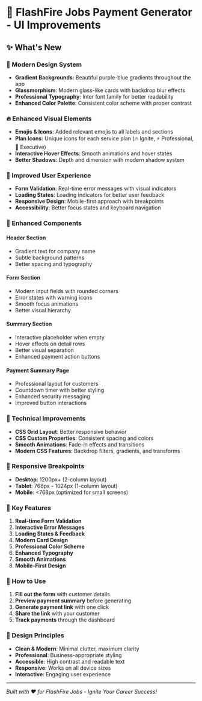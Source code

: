 # 🎨 FlashFire Jobs Payment Generator - UI Improvements

## ✨ What's New

### 🎯 Modern Design System
- **Gradient Backgrounds**: Beautiful purple-blue gradients throughout the app
- **Glassmorphism**: Modern glass-like cards with backdrop blur effects
- **Professional Typography**: Inter font family for better readability
- **Enhanced Color Palette**: Consistent color scheme with proper contrast

### 🔥 Enhanced Visual Elements
- **Emojis & Icons**: Added relevant emojis to all labels and sections
- **Plan Icons**: Unique icons for each service plan (🔥 Ignite, ⚡ Professional, 🚀 Executive)
- **Interactive Hover Effects**: Smooth animations and hover states
- **Better Shadows**: Depth and dimension with modern shadow system

### 📱 Improved User Experience
- **Form Validation**: Real-time error messages with visual indicators
- **Loading States**: Loading indicators for better user feedback
- **Responsive Design**: Mobile-first approach with breakpoints
- **Accessibility**: Better focus states and keyboard navigation

### 🎨 Enhanced Components

#### Header Section
- Gradient text for company name
- Subtle background patterns
- Better spacing and typography

#### Form Section
- Modern input fields with rounded corners
- Error states with warning icons
- Smooth focus animations
- Better visual hierarchy

#### Summary Section
- Interactive placeholder when empty
- Hover effects on detail rows
- Better visual separation
- Enhanced payment action buttons

#### Payment Summary Page
- Professional layout for customers
- Countdown timer with better styling
- Enhanced security messaging
- Improved button interactions

### 🚀 Technical Improvements
- **CSS Grid Layout**: Better responsive behavior
- **CSS Custom Properties**: Consistent spacing and colors
- **Smooth Animations**: Fade-in effects and transitions
- **Modern CSS Features**: Backdrop filters, gradients, and transforms

### 📱 Responsive Breakpoints
- **Desktop**: 1200px+ (2-column layout)
- **Tablet**: 768px - 1024px (1-column layout)
- **Mobile**: <768px (optimized for small screens)

### 🎯 Key Features
1. **Real-time Form Validation**
2. **Interactive Error Messages**
3. **Loading States & Feedback**
4. **Modern Card Design**
5. **Professional Color Scheme**
6. **Enhanced Typography**
7. **Smooth Animations**
8. **Mobile-First Design**

### 🔧 How to Use
1. **Fill out the form** with customer details
2. **Preview payment summary** before generating
3. **Generate payment link** with one click
4. **Share the link** with your customer
5. **Track payments** through the dashboard

### 🌟 Design Principles
- **Clean & Modern**: Minimal clutter, maximum clarity
- **Professional**: Business-appropriate styling
- **Accessible**: High contrast and readable text
- **Responsive**: Works on all device sizes
- **Interactive**: Engaging user experience

---

*Built with ❤️ for FlashFire Jobs - Ignite Your Career Success!*



